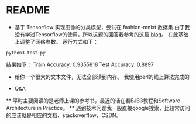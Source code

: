 # README

* 基于 Tensorflow 实现图像的分类模型，尝试在 fashion-mnist 数据集
由于我没有学过Tensorflow的使用，所以这题的回答我参考的这篇 [blog]。 在此基础上调整了网络参数。
运行方式如下：
```
python3 test.py
```
结果如下：
Train Accuracy: 0.9355818
Test Accuracy: 0.8897

[blog]: https://medium.com/tensorist/classifying-fashion-articles-using-tensorflow-fashion-mnist-f22e8a04728a

* 给你一个很大的文本文件，无法全部读到内存。
我使用perl的线上算法完成的

* Q&A

** 平时主要阅读的是老师上课的参考书，最近的话在看EJB3教程和Software Architecture in Practice。
** 遇到技术问题我一般直接google搜索，比较常访问的应该就是相应的文档、stackoverflow、CSDN。
